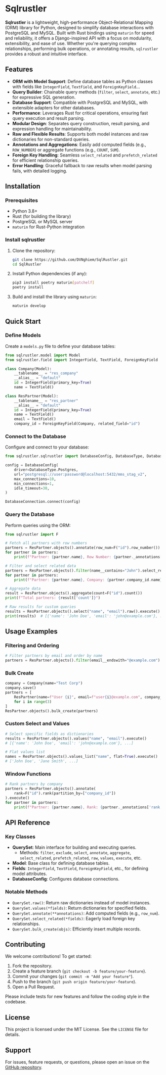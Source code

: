 # Sqlrustler

**Sqlrustler** is a lightweight, high-performance Object-Relational Mapping (ORM) library for Python, designed to simplify database interactions with PostgreSQL and MySQL. Built with Rust bindings using `maturin` for speed and reliability, it offers a Django-inspired API with a focus on modularity, extensibility, and ease of use. Whether you're querying complex relationships, performing bulk operations, or annotating results, `sqlrustler` provides a robust and intuitive interface.

## Features

- **ORM with Model Support**: Define database tables as Python classes with fields like `IntegerField`, `TextField`, and `ForeignKeyField`...
- **Query Builder**: Chainable query methods (`filter`, `select`, `annotate`, etc.) for expressive SQL generation.
- **Database Support**: Compatible with PostgreSQL and MySQL, with extensible adapters for other databases.
- **Performance**: Leverages Rust for critical operations, ensuring fast query execution and result parsing.
- **Modular Design**: Separates query construction, result parsing, and expression handling for maintainability.
- **Raw and Flexible Results**: Supports both model instances and raw dictionaries for non-standard queries.
- **Annotations and Aggregations**: Easily add computed fields (e.g., `ROW_NUMBER`) or aggregate functions (e.g., `COUNT`, `SUM`).
- **Foreign Key Handling**: Seamless `select_related` and `prefetch_related` for efficient relationship queries.
- **Error Handling**: Graceful fallback to raw results when model parsing fails, with detailed logging.

## Installation

### Prerequisites

- Python 3.8+
- Rust (for building the library)
- PostgreSQL or MySQL server
- `maturin` for Rust-Python integration

### Install sqlrustler

1. Clone the repository:
   ```bash
   git clone https://github.com/DVNghiem/SqlRustler.git
   cd SqlRustler
   ```
2. Install Python dependencies (if any):
   ```bash
   pip3 install poetry maturin[patchelf]
   poetry install
   ```

3. Build and install the library using `maturin`:
   ```bash
   maturin develop
   ```
## Quick Start

### Define Models

Create a `models.py` file to define your database tables:

```python
from sqlrustler.model import Model
from sqlrustler.field import IntegerField, TextField, ForeignKeyField

class Company(Model):
    __tablename__ = "res_company"
    __alias__ = "default"
    id = IntegerField(primary_key=True)
    name = TextField()

class ResPartner(Model):
    __tablename__ = "res_partner"
    __alias__ = "default"
    id = IntegerField(primary_key=True)
    name = TextField()
    email = TextField()
    company_id = ForeignKeyField(Company, related_field="id")
```

### Connect to the Database

Configure and connect to your database:

```python
from sqlrustler.sqlrustler import DatabaseConfig, DatabaseType, DatabaseConnection

config = DatabaseConfig(
    driver=DatabaseType.Postgres,
    url="postgresql://user:password@localhost:5432/mms_stag_v2",
    max_connections=10,
    min_connections=1,
    idle_timeout=30,
)

DatabaseConnection.connect(config)
```

### Query the Database

Perform queries using the ORM:

```python
from sqlrustler import F

# Fetch all partners with row numbers
partners = ResPartner.objects().annotate(row_num=F("id").row_number()).execute()
for partner in partners:
    print(f"Partner: {partner.name}, Row Number: {partner._annotations['row_num']}")

# Filter and select related data
partners = ResPartner.objects().filter(name__contains="John").select_related("company_id").execute()
for partner in partners:
    print(f"Partner: {partner.name}, Company: {partner.company_id.name}")

# Aggregate data
result = ResPartner.objects().aggregate(count=F("id").count())
print(f"Total partners: {result['count']}")

# Raw results for custom queries
results = ResPartner.objects().select("name", "email").raw().execute()
print(results)  # [{'name': 'John Doe', 'email': 'john@example.com'}, ...]
```

## Usage Examples

### Filtering and Ordering

```python
# Filter partners by email and order by name
partners = ResPartner.objects().filter(email__endswith="@example.com").order_by("name").execute()
```

### Bulk Create

```python
company = Company(name="Test Corp")
company.save()
partners = [
    ResPartner(name=f"User {i}", email=f"user{i}@example.com", company_id=company)
    for i in range(3)
]
ResPartner.objects().bulk_create(partners)
```

### Custom Select and Values

```python
# Select specific fields as dictionaries
results = ResPartner.objects().values("name", "email").execute()
# [{'name': 'John Doe', 'email': 'john@example.com'}, ...]

# Flat values list
names = ResPartner.objects().values_list("name", flat=True).execute()
# ['John Doe', 'Jane Smith', ...]
```

### Window Functions

```python
# Rank partners by company
partners = ResPartner.objects().annotate(
    rank=F("id").rank(partition_by=["company_id"])
).execute()
for partner in partners:
    print(f"Partner: {partner.name}, Rank: {partner._annotations['rank']}")
```

## API Reference

### Key Classes

- **QuerySet**: Main interface for building and executing queries.
  - Methods: `filter`, `exclude`, `select`, `annotate`, `aggregate`, `select_related`, `prefetch_related`, `raw`, `values`, `execute`, etc.
- **Model**: Base class for defining database tables.
- **Fields**: `IntegerField`, `TextField`, `ForeignKeyField`, etc., for defining model attributes.
- **DatabaseConfig**: Configures database connections.

### Notable Methods

- `QuerySet.raw()`: Return raw dictionaries instead of model instances.
- `QuerySet.values(*fields)`: Return dictionaries for specified fields.
- `QuerySet.annotate(**annotations)`: Add computed fields (e.g., `row_num`).
- `QuerySet.select_related(*fields)`: Eagerly load foreign key relationships.
- `QuerySet.bulk_create(objs)`: Efficiently insert multiple records.

## Contributing

We welcome contributions! To get started:

1. Fork the repository.
2. Create a feature branch (`git checkout -b feature/your-feature`).
3. Commit your changes (`git commit -m "Add your feature"`).
4. Push to the branch (`git push origin feature/your-feature`).
5. Open a Pull Request.

Please include tests for new features and follow the coding style in the codebase.


## License

This project is licensed under the MIT License. See the `LICENSE` file for details.

## Support

For issues, feature requests, or questions, please open an issue on the [GitHub repository](https://github.com/DVNghiem/SqlRustler).